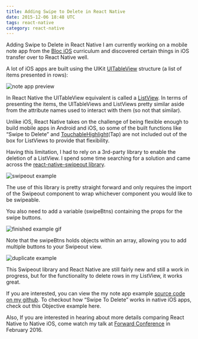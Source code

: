```yaml
---
title: Adding Swipe to Delete in React Native
date: 2015-12-06 18:48 UTC
tags: react-native
category: react-native
---
```

Adding Swipe to Delete in React Native I am currently working on a mobile note app from the [Bloc iOS](https://www.bloc.io/ios-bootcamp) curriculum and  discovered certain things in iOS transfer over to React Native well.

A lot of iOS apps are built using the UIKit [UITableView](https://developer.apple.com/library/ios/documentation/UIKit/Reference/UITableView_Class/) structure (a list of items presented in rows):

![note app preview](https://i.imgur.com/8BzFCMTl.jpg)

In React Native the UITableView equivalent is called a [ListView](https://facebook.github.io/react-native/docs/listview.html). In terms of presenting the items, the UITableViews and ListViews pretty similar aside from the attribute names used to interact with them (so not that similar).

Unlike iOS, React Native takes on the challenge of being flexible enough to build mobile apps in Android and iOS, so some of the built functions like “Swipe to Delete” and [TouchableHighlight](https://facebook.github.io/react-native/docs/touchablehighlight.html)(Tap) are not included out of the box for ListViews to provide that flexibility.

<script src="https://gist.github.com/bdougie/8c9760ae1c2c792354e1.js"></script>

Having this limitation, I had to rely on a 3rd-party library to enable the deletion of a ListView. I spend some time searching for a solution and came across the [react-native-swipeout library](https://github.com/dancormier/react-native-swipeout). 

![swipeout example](https://i.imgur.com/j2GGAki.gif)

The use of this library is pretty straight forward and only requires the import of the Swipeout component to wrap whichever component you would like to be swipeable.

<script src="https://gist.github.com/bdougie/1d22bf219044944f413a.js"></script>

You also need to add a variable (swipeBtns) containing the props for the swipe buttons.

![finished example gif](https://i.imgur.com/jXIhYNk.gif)

Note that the swipeBtns holds objects within an array, allowing you to add multiple buttons to your Swipeout view. 

<script src="https://gist.github.com/bdougie/3194b635ebac34e2beef.js"></script>

![duplicate example](https://i.imgur.com/VbgjJ7Sl.png)

This Swipeout library and React Native are still fairly new and still a work in progress, but for the functionality to delete rows in my ListView, it works great.

If you are interested, you can view the my note app example [source code on my github](https://github.com/bdougie/BlackNotes). To checkout how “Swipe To Delete” works in native iOS apps, check out this Objective example here.

Also, If you are interested in hearing about more details comparing React Native to Native iOS, come watch my talk at [Forward Conference](https://forwardjs.com/summit) in February 2016.
